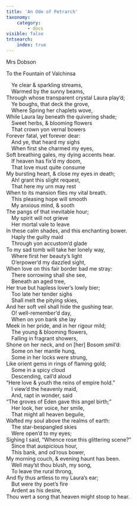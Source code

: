 ```yaml
---
title: 'An Ode of Petrarch'
taxonomy:
    category:
        - docs
visible: false
tntsearch:
    index: true
---
```


<div class="author">Mrs Dobson</div>

<span class="title">To the Fountain of Valchinsa  </span>
  
&emsp;Ye clear & sparkling streams,  
&emsp;Warmed by the sunny beams,  
Through whose transparent crystal Laura play’d;  
&emsp;Ye boughs, that deck the grove,  
&emsp;Where Spring her chaplets wove,  
While Laura lay beneath the quivering shade;  
&emsp;Sweet herbs, & blooming flowers  
&emsp;That crown yon vernal bowers  
Forever fatal, yet forever dear:  
&emsp;And ye, that heard my sighs  
&emsp;When first she charmed my eyes,  
Soft breathing gales, my dying accents hear.  
&emsp;If heaven has fix’d my doom,  
&emsp;That love must quite consume  
My bursting heart, & close my eyes in death;  
&emsp;Ah! grant this slight request,  
&emsp;That here my urn may rest  
When to its mansion flies my vital breath.  
&emsp;This pleasing hope will smooth  
&emsp;My anxious mind, & sooth  
The pangs of that inevitable hour;  
&emsp;My spirit will not grieve  
&emsp;Her mortal vale to leave  
In these calm shades, and this enchanting bower.  
&emsp;Haply the guilty maid  
&emsp;Through yon accustom’d glade  
To my sad tomb will take her lonely way,  
&emsp;Where first her beauty’s light  
&emsp;O’erpower’d my dazzled sight,  
When love on this fair border bad me stray:  
&emsp;There sorrowing shall she see,  
&emsp;Beneath an aged tree,  
Her true but hapless lover’s lowly bier;  
&emsp;Too late her tender sighs  
&emsp;Shall melt the pitying skies,  
And her soft veil shall hide the gushing tear.  
&emsp;O! well-remember’d day,  
&emsp;When on yon bank she lay  
Meek in her pride, and in her rigour mild;  
&emsp;The young & blooming flowers,  
&emsp;Falling in fragrant showers,  
Shone on her neck, and on [her] Bosom smil’d:  
&emsp;Some on her mantle hung,  
&emsp;Some in her locks were strung,  
Like orient gems in rings of flaming gold;  
&emsp;Some in a spicy cloud  
&emsp;Descending, call’d aloud  
“Here love & youth the reins of empire hold.”  
&emsp;I view’d the heavenly maid,  
&emsp;And, rapt in wonder, said  
“The groves of Eden gave this angel birth;”  
&emsp;Her look, her voice, her smile,  
&emsp;That might all heaven beguile,  
Wafted my soul above the realms of earth:  
&emsp;The star-bespangled skies  
&emsp;Were open’d to my eyes;  
Sighing I said, “Whence rose this glittering scene?”  
&emsp;Since that auspicious hour,  
&emsp;This bank, and od’rous bower,  
My morning couch, & evening haunt has been.  
&emsp;Well may’st thou blush, my song,  
&emsp;To leave the rural throng,  
And fly thus artless to my Laura’s ear;  
&emsp;But were thy poet’s fire  
&emsp;Ardent as his desire,  
Thou wert a song that heaven might stoop to hear.